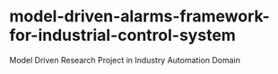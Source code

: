 # model-driven-alarms-framework-for-industrial-control-system
Model Driven Research Project in Industry Automation Domain
